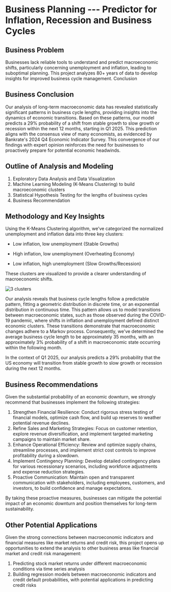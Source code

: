 # Business Planning --- Predictor for Inflation, Recession and Business Cycles

## Business Problem

Businesses lack reliable tools to understand and predict macroeconomic shifts, particularly concerning unemployment and inflation, leading to suboptimal planning. This project analyzes 80+ years of data to develop insights for improved business cycle management.
Conclusion

## Business Conclusion
Our analysis of long-term macroeconomic data has revealed statistically significant patterns in business cycle lengths, providing insights into the dynamics of economic transitions. Based on these patterns, our model predicts a 29% probability of a shift from stable growth to slow growth or recession within the next 12 months, starting in Q1 2025. This prediction aligns with the consensus view of many economists, as evidenced by Bankrate's 2024 Q4 Economic Indicator Survey. This convergence of our findings with expert opinion reinforces the need for businesses to proactively prepare for potential economic headwinds.

## Outline of Analysis and Modeling 
1. Exploratory Data Analysis and Data Visualization
2. Machine Learning Modeling (K-Means Clustering) to build macroeconomic clusters
3. Statistical Hypothesis Testing for the lengths of business cycles
4. Business Recommendation

## Methodology and Key Insights

Using the K-Means Clustering algorithm, we’ve categorized the normalized unemployment and inflation data into three key clusters:

- Low inflation, low unemployment (Stable Growths)
    
- High inflation, low unemployment (Overheating Economy)
    
- Low inflation, high unemployment (Slow Growths/Recession)
    
These clusters are visualized to provide a clearer understanding of macroeconomic shifts.

![3 clusters](https://github.com/elainechowqz/Macroeconomics-and-Markets/blob/master/3_clusters.png)

Our analysis reveals that business cycle lengths follow a predictable pattern, fitting a geometric distribution in discrete time, or an exponential distribution in continuous time. This pattern allows us to model transitions between macroeconomic states, such as those observed during the COVID-19 pandemic, where shifts in inflation and unemployment defined distinct economic clusters. These transitions demonstrate that macroeconomic changes adhere to a Markov process. Consequently, we've determined the average business cycle length to be approximately 35 months, with an approximately 3% probability of a shift in macroeconomic state occurring within the following month. 

In the context of Q1 2025, our analysis predicts a 29% probability that the US economy will transition from stable growth to slow growth or recession during the next 12 months. 

## Business Recommendations
Given the substantial probability of an economic downturn, we strongly recommend that businesses implement the following strategies:

1. Strengthen Financial Resilience: Conduct rigorous stress testing of financial models, optimize cash flow, and build up reserves to weather potential revenue declines.
2. Refine Sales and Marketing Strategies: Focus on customer retention, explore revenue diversification, and implement targeted marketing campaigns to maintain market share.
3. Enhance Operational Efficiency: Review and optimize supply chains, streamline processes, and implement strict cost controls to improve profitability during a slowdown.
4. Implement Contingency Planning: Develop detailed contingency plans for various recessionary scenarios, including workforce adjustments and expense reduction strategies.
5. Proactive Communication: Maintain open and transparent communication with stakeholders, including employees, customers, and investors, to build confidence and manage expectations.

By taking these proactive measures, businesses can mitigate the potential impact of an economic downturn and position themselves for long-term sustainability.

## Other Potential Applications 
   
Given the strong connections between macroeconomic indicators and financial measures like market returns and credit risk, this project opens up opportunities to extend the analysis to other business areas like financial market and credit risk management:

1. Predicting stock market returns under different macroeconomic conditions via time series analysis 
2. Building regression models between macroeconomic indicators and credit default probabilities, with potential applications in predicting credit risks







